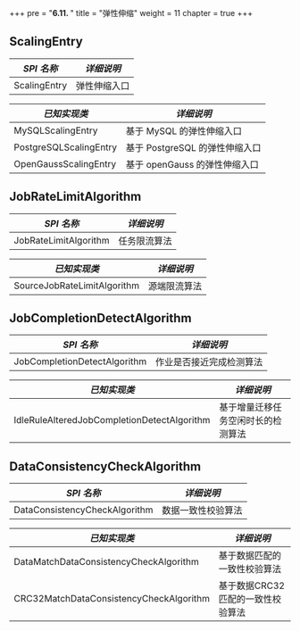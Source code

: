 +++
pre = "<b>6.11. </b>"
title = "弹性伸缩"
weight = 11
chapter = true
+++

## ScalingEntry

| *SPI 名称*             | *详细说明*                    |
| ---------------------- | --------------------------- |
| ScalingEntry           | 弹性伸缩入口                  |

| *已知实现类*            | *详细说明*                    |
| ---------------------- | --------------------------- |
| MySQLScalingEntry      | 基于 MySQL 的弹性伸缩入口      |
| PostgreSQLScalingEntry | 基于 PostgreSQL 的弹性伸缩入口 |
| OpenGaussScalingEntry  | 基于 openGauss 的弹性伸缩入口  |

## JobRateLimitAlgorithm

| *SPI 名称*                                   | *详细说明*                                   |
| ------------------------------------------- | ------------------------------------------- |
| JobRateLimitAlgorithm                       | 任务限流算法                                  |

| *已知实现类*                                  | *详细说明*                                   |
| ------------------------------------------- | ------------------------------------------- |
| SourceJobRateLimitAlgorithm                 | 源端限流算法                                  |

## JobCompletionDetectAlgorithm

| *SPI 名称*                                   | *详细说明*                                   |
| ------------------------------------------- | ------------------------------------------- |
| JobCompletionDetectAlgorithm                | 作业是否接近完成检测算法                        |

| *已知实现类*                                  | *详细说明*                                   |
| ------------------------------------------- | ------------------------------------------- |
| IdleRuleAlteredJobCompletionDetectAlgorithm | 基于增量迁移任务空闲时长的检测算法                |

## DataConsistencyCheckAlgorithm

| *SPI 名称*                                   | *详细说明*                                   |
| ------------------------------------------- | ------------------------------------------- |
| DataConsistencyCheckAlgorithm               | 数据一致性校验算法                             |

| *已知实现类*                                  | *详细说明*                                   |
| ------------------------------------------- | ------------------------------------------- |
| DataMatchDataConsistencyCheckAlgorithm      | 基于数据匹配的一致性校验算法                    |
| CRC32MatchDataConsistencyCheckAlgorithm     | 基于数据CRC32匹配的一致性校验算法               |
